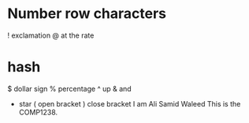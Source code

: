 # Number row characters 
! exclamation
@ at the rate
# hash
$ dollar sign
% percentage
^ up
& and
* star
( open bracket
) close bracket
I am Ali Samid Waleed
This is the COMP1238.
